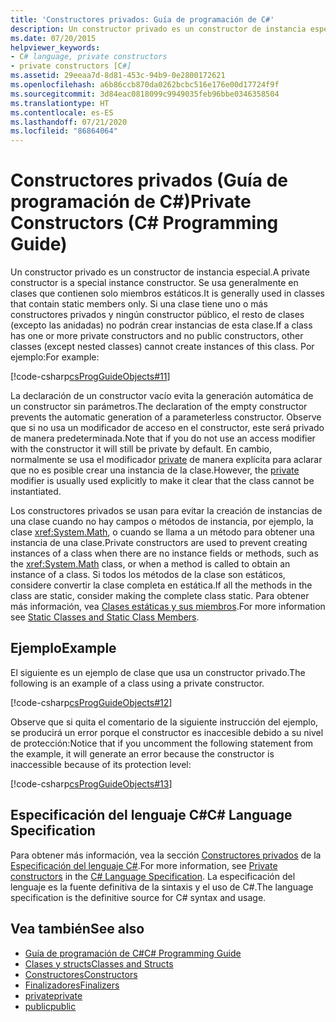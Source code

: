 ```yaml
---
title: 'Constructores privados: Guía de programación de C#'
description: Un constructor privado es un constructor de instancia especial de C# que se usa para restringir el modo en el que se puede crear un objeto. Se puede usar con métodos de fábrica u otras expresiones de construcción.
ms.date: 07/20/2015
helpviewer_keywords:
- C# language, private constructors
- private constructors [C#]
ms.assetid: 29eeaa7d-8d81-453c-94b9-0e2800172621
ms.openlocfilehash: a6b86ccb870da0262bcbc516e176e00d17724f9f
ms.sourcegitcommit: 3d84eac0818099c9949035feb96bbe0346358504
ms.translationtype: HT
ms.contentlocale: es-ES
ms.lasthandoff: 07/21/2020
ms.locfileid: "86864064"
---
```

# <a name="private-constructors-c-programming-guide"></a><span data-ttu-id="f71c8-104">Constructores privados (Guía de programación de C#)</span><span class="sxs-lookup"><span data-stu-id="f71c8-104">Private Constructors (C# Programming Guide)</span></span>
<span data-ttu-id="f71c8-105">Un constructor privado es un constructor de instancia especial.</span><span class="sxs-lookup"><span data-stu-id="f71c8-105">A private constructor is a special instance constructor.</span></span> <span data-ttu-id="f71c8-106">Se usa generalmente en clases que contienen solo miembros estáticos.</span><span class="sxs-lookup"><span data-stu-id="f71c8-106">It is generally used in classes that contain static members only.</span></span> <span data-ttu-id="f71c8-107">Si una clase tiene uno o más constructores privados y ningún constructor público, el resto de clases (excepto las anidadas) no podrán crear instancias de esta clase.</span><span class="sxs-lookup"><span data-stu-id="f71c8-107">If a class has one or more private constructors and no public constructors, other classes (except nested classes) cannot create instances of this class.</span></span> <span data-ttu-id="f71c8-108">Por ejemplo:</span><span class="sxs-lookup"><span data-stu-id="f71c8-108">For example:</span></span>  
  
 [!code-csharp[csProgGuideObjects#11](~/samples/snippets/csharp/VS_Snippets_VBCSharp/csProgGuideObjects/CS/Objects.cs#11)]  
  
 <span data-ttu-id="f71c8-109">La declaración de un constructor vacío evita la generación automática de un constructor sin parámetros.</span><span class="sxs-lookup"><span data-stu-id="f71c8-109">The declaration of the empty constructor prevents the automatic generation of a parameterless constructor.</span></span> <span data-ttu-id="f71c8-110">Observe que si no usa un modificador de acceso en el constructor, este será privado de manera predeterminada.</span><span class="sxs-lookup"><span data-stu-id="f71c8-110">Note that if you do not use an access modifier with the constructor it will still be private by default.</span></span> <span data-ttu-id="f71c8-111">En cambio, normalmente se usa el modificador [private](../../language-reference/keywords/private.md) de manera explícita para aclarar que no es posible crear una instancia de la clase.</span><span class="sxs-lookup"><span data-stu-id="f71c8-111">However, the [private](../../language-reference/keywords/private.md) modifier is usually used explicitly to make it clear that the class cannot be instantiated.</span></span>  
  
 <span data-ttu-id="f71c8-112">Los constructores privados se usan para evitar la creación de instancias de una clase cuando no hay campos o métodos de instancia, por ejemplo, la clase <xref:System.Math>, o cuando se llama a un método para obtener una instancia de una clase.</span><span class="sxs-lookup"><span data-stu-id="f71c8-112">Private constructors are used to prevent creating instances of a class when there are no instance fields or methods, such as the <xref:System.Math> class, or when a method is called to obtain an instance of a class.</span></span> <span data-ttu-id="f71c8-113">Si todos los métodos de la clase son estáticos, considere convertir la clase completa en estática.</span><span class="sxs-lookup"><span data-stu-id="f71c8-113">If all the methods in the class are static, consider making the complete class static.</span></span> <span data-ttu-id="f71c8-114">Para obtener más información, vea [Clases estáticas y sus miembros](./static-classes-and-static-class-members.md).</span><span class="sxs-lookup"><span data-stu-id="f71c8-114">For more information see [Static Classes and Static Class Members](./static-classes-and-static-class-members.md).</span></span>  
  
## <a name="example"></a><span data-ttu-id="f71c8-115">Ejemplo</span><span class="sxs-lookup"><span data-stu-id="f71c8-115">Example</span></span>  
 <span data-ttu-id="f71c8-116">El siguiente es un ejemplo de clase que usa un constructor privado.</span><span class="sxs-lookup"><span data-stu-id="f71c8-116">The following is an example of a class using a private constructor.</span></span>  
  
 [!code-csharp[csProgGuideObjects#12](~/samples/snippets/csharp/VS_Snippets_VBCSharp/csProgGuideObjects/CS/Objects.cs#12)]  
  
 <span data-ttu-id="f71c8-117">Observe que si quita el comentario de la siguiente instrucción del ejemplo, se producirá un error porque el constructor es inaccesible debido a su nivel de protección:</span><span class="sxs-lookup"><span data-stu-id="f71c8-117">Notice that if you uncomment the following statement from the example, it will generate an error because the constructor is inaccessible because of its protection level:</span></span>  
  
 [!code-csharp[csProgGuideObjects#13](~/samples/snippets/csharp/VS_Snippets_VBCSharp/csProgGuideObjects/CS/Objects.cs#13)]  
  
## <a name="c-language-specification"></a><span data-ttu-id="f71c8-118">Especificación del lenguaje C#</span><span class="sxs-lookup"><span data-stu-id="f71c8-118">C# Language Specification</span></span>  

<span data-ttu-id="f71c8-119">Para obtener más información, vea la sección [Constructores privados](~/_csharplang/spec/classes.md#private-constructors) de la [Especificación del lenguaje C#](/dotnet/csharp/language-reference/language-specification/introduction).</span><span class="sxs-lookup"><span data-stu-id="f71c8-119">For more information, see [Private constructors](~/_csharplang/spec/classes.md#private-constructors) in the [C# Language Specification](/dotnet/csharp/language-reference/language-specification/introduction).</span></span> <span data-ttu-id="f71c8-120">La especificación del lenguaje es la fuente definitiva de la sintaxis y el uso de C#.</span><span class="sxs-lookup"><span data-stu-id="f71c8-120">The language specification is the definitive source for C# syntax and usage.</span></span>
  
## <a name="see-also"></a><span data-ttu-id="f71c8-121">Vea también</span><span class="sxs-lookup"><span data-stu-id="f71c8-121">See also</span></span>

- [<span data-ttu-id="f71c8-122">Guía de programación de C#</span><span class="sxs-lookup"><span data-stu-id="f71c8-122">C# Programming Guide</span></span>](../index.md)
- [<span data-ttu-id="f71c8-123">Clases y structs</span><span class="sxs-lookup"><span data-stu-id="f71c8-123">Classes and Structs</span></span>](./index.md)
- [<span data-ttu-id="f71c8-124">Constructores</span><span class="sxs-lookup"><span data-stu-id="f71c8-124">Constructors</span></span>](./constructors.md)
- [<span data-ttu-id="f71c8-125">Finalizadores</span><span class="sxs-lookup"><span data-stu-id="f71c8-125">Finalizers</span></span>](./destructors.md)
- [<span data-ttu-id="f71c8-126">private</span><span class="sxs-lookup"><span data-stu-id="f71c8-126">private</span></span>](../../language-reference/keywords/private.md)
- [<span data-ttu-id="f71c8-127">public</span><span class="sxs-lookup"><span data-stu-id="f71c8-127">public</span></span>](../../language-reference/keywords/public.md)
